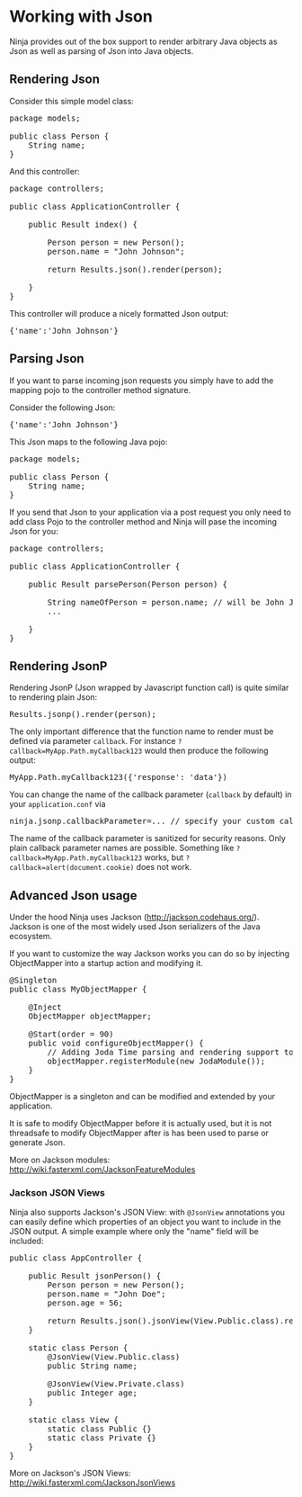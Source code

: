 Working with Json
=================

Ninja provides out of the box support to render arbitrary Java objects as Json as
well as parsing of Json into Java objects.


Rendering Json
--------------

Consider this simple model class:

<pre class="prettyprint">
package models;

public class Person {       
    String name;
}    
</pre>

And this controller:

<pre class="prettyprint">
package controllers;

public class ApplicationController {       

    public Result index() {

        Person person = new Person();
        person.name = "John Johnson";

        return Results.json().render(person);

    }
}
</pre>

This controller will produce a nicely formatted Json output:

<pre class="prettyprint">
{'name':'John Johnson'}
</pre>


Parsing Json
------------

If you want to parse incoming json requests you simply have to add the mapping pojo
to the controller method signature.

Consider the following Json:

<pre class="prettyprint">
{'name':'John Johnson'}
</pre>

This Json maps to the following Java pojo:

<pre class="prettyprint">
package models;

public class Person {       
    String name;
}    
</pre>


If you send that Json to your application via a post request you only need to 
add class Pojo to the controller method and Ninja will pase the incoming
Json for you:

<pre class="prettyprint">
package controllers;

public class ApplicationController {       

    public Result parsePerson(Person person) {
        
        String nameOfPerson = person.name; // will be John Johnson
        ...

    }
}
</pre>


Rendering JsonP
---------------

Rendering JsonP (Json wrapped by Javascript function call) is quite
similar to rendering plain Json:

<pre class="prettyprint">
Results.jsonp().render(person);
</pre>

The only important difference that the function name to render must be
defined via parameter <code>callback</code>. For instance
<code>?callback=MyApp.Path.myCallback123</code> would then produce
the following output:

<pre class="prettyprint">
MyApp.Path.myCallback123({'response': 'data'})
</pre>

You can change the name of the callback parameter (<code>callback</code> by
default) in your <code>application.conf</code> via

<pre class="prettyprint">
ninja.jsonp.callbackParameter=... // specify your custom callback parameter name
</pre>

<div class="alert alert-info">
The name of the callback parameter is sanitized for security reasons. Only
plain callback parameter names are possible. Something like 
<code>?callback=MyApp.Path.myCallback123</code> 
works, but <code>?callback=alert(document.cookie)</code> does not work.
</div>


Advanced Json usage
-------------------

Under the hood Ninja uses Jackson (http://jackson.codehaus.org/). Jackson
is one of the most widely used Json serializers of the Java ecosystem.

If you want to customize the way Jackson works you can do so by injecting
ObjectMapper into a startup action and modifying it. 

<pre class="prettyprint">
@Singleton
public class MyObjectMapper {

    @Inject 
    ObjectMapper objectMapper;

    @Start(order = 90)
    public void configureObjectMapper() {
        // Adding Joda Time parsing and rendering support to Jackson
        objectMapper.registerModule(new JodaModule());     
    }
}
</pre>

ObjectMapper is a singleton and can be modified and extended 
by your application. 


It is safe to modify ObjectMapper before
it is actually used, but it is not threadsafe to modify ObjectMapper 
after is has been used to parse or generate Json.

More on Jackson modules: http://wiki.fasterxml.com/JacksonFeatureModules


### Jackson JSON Views

Ninja also supports Jackson's JSON View: with `@JsonView` annotations 
you can easily define which properties of an object you want to include 
in the JSON output. A simple example where only the "name" field will be
included:

<pre class="prettyprint">
public class AppController {

    public Result jsonPerson() {
        Person person = new Person();
        person.name = "John Doe";
        person.age = 56;
        
        return Results.json().jsonView(View.Public.class).render(person);
    }
    
    static class Person {
        @JsonView(View.Public.class)
        public String name;
        
        @JsonView(View.Private.class)
        public Integer age;
    }
    
    static class View {
        static class Public {}
        static class Private {}
    }
}
</pre>

More on Jackson's JSON Views: http://wiki.fasterxml.com/JacksonJsonViews

